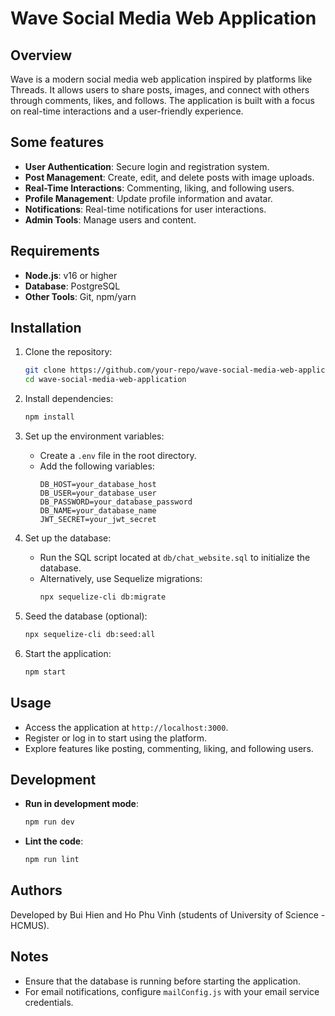 # Wave Social Media Web Application

## Overview
Wave is a modern social media web application inspired by platforms like Threads. It allows users to share posts, images, and connect with others through comments, likes, and follows. The application is built with a focus on real-time interactions and a user-friendly experience.

## Some features
- **User Authentication**: Secure login and registration system.
- **Post Management**: Create, edit, and delete posts with image uploads.
- **Real-Time Interactions**: Commenting, liking, and following users.
- **Profile Management**: Update profile information and avatar.
- **Notifications**: Real-time notifications for user interactions.
- **Admin Tools**: Manage users and content.


## Requirements
- **Node.js**: v16 or higher
- **Database**: PostgreSQL
- **Other Tools**: Git, npm/yarn

## Installation
1. Clone the repository:
   ```bash
   git clone https://github.com/your-repo/wave-social-media-web-application.git
   cd wave-social-media-web-application
   ```

2. Install dependencies:
   ```bash
   npm install
   ```

3. Set up the environment variables:
   - Create a `.env` file in the root directory.
   - Add the following variables:
     ```
     DB_HOST=your_database_host
     DB_USER=your_database_user
     DB_PASSWORD=your_database_password
     DB_NAME=your_database_name
     JWT_SECRET=your_jwt_secret
     ```

4. Set up the database:
   - Run the SQL script located at `db/chat_website.sql` to initialize the database.
   - Alternatively, use Sequelize migrations:
     ```bash
     npx sequelize-cli db:migrate
     ```

5. Seed the database (optional):
   ```bash
   npx sequelize-cli db:seed:all
   ```

6. Start the application:
   ```bash
   npm start
   ```

## Usage
- Access the application at `http://localhost:3000`.
- Register or log in to start using the platform.
- Explore features like posting, commenting, liking, and following users.

## Development
- **Run in development mode**:
  ```bash
  npm run dev
  ```
- **Lint the code**:
  ```bash
  npm run lint
  ```

## Authors
Developed by Bui Hien and Ho Phu Vinh (students of University of Science - HCMUS).

## Notes
- Ensure that the database is running before starting the application.
- For email notifications, configure `mailConfig.js` with your email service credentials.
